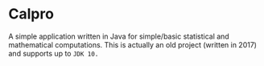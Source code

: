 # Calpro

A simple application written in Java for simple/basic statistical and mathematical computations.
This is actually an old project (written in 2017) and supports up to ``` JDK 10. ```
